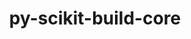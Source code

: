 ---
title: "py-scikit-build-core"
layout: cache
categories: [package, develop-2025-01-19]
meta: {"versions": ["0.10.7"], "compilers": ["gcc@=11.1.0", "gcc@=11.4.0", "gcc@=9.4.0", "oneapi@=2024.2.1"], "oss": ["ubuntu20.04", "ubuntu22.04"], "platforms": ["linux"], "targets": ["neoverse_v2", "ppc64le", "x86_64_v3"], "stacks": ["data-vis-sdk", "e4s", "e4s-neoverse-v2", "e4s-oneapi", "e4s-power", "hep", "root"], "num_specs": 17, "num_specs_by_stack": {"e4s-power": 4, "root": 17, "data-vis-sdk": 1, "e4s-neoverse-v2": 3, "e4s": 5, "hep": 1, "e4s-oneapi": 3}}
spec_details: [{"hash": "zbnujxerzpf5vw55angyiif63qfmutg2", "compiler": "gcc@=9.4.0", "versions": ["0.10.7"], "os": "ubuntu20.04", "platform": "linux", "target": "ppc64le", "variants": ["build_system=python_pip", "+pyproject"], "stacks": ["e4s-power", "root"], "size": "-", "tarball": "https://binaries.spack.io/develop-2025-01-19/build_cache/linux-ubuntu20.04-ppc64le/gcc-9.4.0/py-scikit-build-core-0.10.7/linux-ubuntu20.04-ppc64le-gcc-9.4.0-py-scikit-build-core-0.10.7-zbnujxerzpf5vw55angyiif63qfmutg2.spack"}, {"hash": "c65drgmbvcdn7jc7kq23aswzp4s3r424", "compiler": "gcc@=9.4.0", "versions": ["0.10.7"], "os": "ubuntu20.04", "platform": "linux", "target": "ppc64le", "variants": ["build_system=python_pip", "+pyproject"], "stacks": ["e4s-power", "root"], "size": "-", "tarball": "https://binaries.spack.io/develop-2025-01-19/build_cache/linux-ubuntu20.04-ppc64le/gcc-9.4.0/py-scikit-build-core-0.10.7/linux-ubuntu20.04-ppc64le-gcc-9.4.0-py-scikit-build-core-0.10.7-c65drgmbvcdn7jc7kq23aswzp4s3r424.spack"}, {"hash": "rs75h57xngnopr7wpl36jvyrynjgbiqa", "compiler": "gcc@=9.4.0", "versions": ["0.10.7"], "os": "ubuntu20.04", "platform": "linux", "target": "ppc64le", "variants": ["build_system=python_pip", "+pyproject"], "stacks": ["e4s-power", "root"], "size": "-", "tarball": "https://binaries.spack.io/develop-2025-01-19/build_cache/linux-ubuntu20.04-ppc64le/gcc-9.4.0/py-scikit-build-core-0.10.7/linux-ubuntu20.04-ppc64le-gcc-9.4.0-py-scikit-build-core-0.10.7-rs75h57xngnopr7wpl36jvyrynjgbiqa.spack"}, {"hash": "r7gqxoikr2e7sfg74ndgtt26zhtl3jfq", "compiler": "gcc@=9.4.0", "versions": ["0.10.7"], "os": "ubuntu20.04", "platform": "linux", "target": "ppc64le", "variants": ["build_system=python_pip", "+pyproject"], "stacks": ["e4s-power", "root"], "size": "-", "tarball": "https://binaries.spack.io/develop-2025-01-19/build_cache/linux-ubuntu20.04-ppc64le/gcc-9.4.0/py-scikit-build-core-0.10.7/linux-ubuntu20.04-ppc64le-gcc-9.4.0-py-scikit-build-core-0.10.7-r7gqxoikr2e7sfg74ndgtt26zhtl3jfq.spack"}, {"hash": "qxqxamuvazsdil7bee3q6jcdo4zm6tn3", "compiler": "gcc@=11.1.0", "versions": ["0.10.7"], "os": "ubuntu20.04", "platform": "linux", "target": "x86_64_v3", "variants": ["build_system=python_pip", "+pyproject"], "stacks": ["data-vis-sdk", "root"], "size": "-", "tarball": "https://binaries.spack.io/develop-2025-01-19/build_cache/linux-ubuntu20.04-x86_64_v3/gcc-11.1.0/py-scikit-build-core-0.10.7/linux-ubuntu20.04-x86_64_v3-gcc-11.1.0-py-scikit-build-core-0.10.7-qxqxamuvazsdil7bee3q6jcdo4zm6tn3.spack"}, {"hash": "uyulu455q2gr25jujzuld6jrvg7sq6vv", "compiler": "gcc@=11.4.0", "versions": ["0.10.7"], "os": "ubuntu22.04", "platform": "linux", "target": "neoverse_v2", "variants": ["build_system=python_pip", "+pyproject"], "stacks": ["e4s-neoverse-v2", "root"], "size": "-", "tarball": "https://binaries.spack.io/develop-2025-01-19/build_cache/linux-ubuntu22.04-neoverse_v2/gcc-11.4.0/py-scikit-build-core-0.10.7/linux-ubuntu22.04-neoverse_v2-gcc-11.4.0-py-scikit-build-core-0.10.7-uyulu455q2gr25jujzuld6jrvg7sq6vv.spack"}, {"hash": "uiu34bkxhuxmqezhndkctsbdneu5k6ht", "compiler": "gcc@=11.4.0", "versions": ["0.10.7"], "os": "ubuntu22.04", "platform": "linux", "target": "neoverse_v2", "variants": ["build_system=python_pip", "+pyproject"], "stacks": ["e4s-neoverse-v2", "root"], "size": "-", "tarball": "https://binaries.spack.io/develop-2025-01-19/build_cache/linux-ubuntu22.04-neoverse_v2/gcc-11.4.0/py-scikit-build-core-0.10.7/linux-ubuntu22.04-neoverse_v2-gcc-11.4.0-py-scikit-build-core-0.10.7-uiu34bkxhuxmqezhndkctsbdneu5k6ht.spack"}, {"hash": "n4vkkcwzfdyu276pq4orivjpz5oxkiwb", "compiler": "gcc@=11.4.0", "versions": ["0.10.7"], "os": "ubuntu22.04", "platform": "linux", "target": "neoverse_v2", "variants": ["build_system=python_pip", "+pyproject"], "stacks": ["e4s-neoverse-v2", "root"], "size": "-", "tarball": "https://binaries.spack.io/develop-2025-01-19/build_cache/linux-ubuntu22.04-neoverse_v2/gcc-11.4.0/py-scikit-build-core-0.10.7/linux-ubuntu22.04-neoverse_v2-gcc-11.4.0-py-scikit-build-core-0.10.7-n4vkkcwzfdyu276pq4orivjpz5oxkiwb.spack"}, {"hash": "itythlnclv3lvtfldx6hfz734u2pqput", "compiler": "gcc@=11.4.0", "versions": ["0.10.7"], "os": "ubuntu22.04", "platform": "linux", "target": "x86_64_v3", "variants": ["build_system=python_pip", "+pyproject"], "stacks": ["e4s", "root"], "size": "-", "tarball": "https://binaries.spack.io/develop-2025-01-19/build_cache/linux-ubuntu22.04-x86_64_v3/gcc-11.4.0/py-scikit-build-core-0.10.7/linux-ubuntu22.04-x86_64_v3-gcc-11.4.0-py-scikit-build-core-0.10.7-itythlnclv3lvtfldx6hfz734u2pqput.spack"}, {"hash": "jrcea4y4ccezzrc7gqtujshjhnot4cmm", "compiler": "gcc@=11.4.0", "versions": ["0.10.7"], "os": "ubuntu22.04", "platform": "linux", "target": "x86_64_v3", "variants": ["build_system=python_pip", "+pyproject"], "stacks": ["e4s", "root"], "size": "-", "tarball": "https://binaries.spack.io/develop-2025-01-19/build_cache/linux-ubuntu22.04-x86_64_v3/gcc-11.4.0/py-scikit-build-core-0.10.7/linux-ubuntu22.04-x86_64_v3-gcc-11.4.0-py-scikit-build-core-0.10.7-jrcea4y4ccezzrc7gqtujshjhnot4cmm.spack"}, {"hash": "kq6jzbccciewbo6rigl2ba55emlf6qvl", "compiler": "gcc@=11.4.0", "versions": ["0.10.7"], "os": "ubuntu22.04", "platform": "linux", "target": "x86_64_v3", "variants": ["build_system=python_pip", "+pyproject"], "stacks": ["hep", "root"], "size": "-", "tarball": "https://binaries.spack.io/develop-2025-01-19/build_cache/linux-ubuntu22.04-x86_64_v3/gcc-11.4.0/py-scikit-build-core-0.10.7/linux-ubuntu22.04-x86_64_v3-gcc-11.4.0-py-scikit-build-core-0.10.7-kq6jzbccciewbo6rigl2ba55emlf6qvl.spack"}, {"hash": "adld4fn2yohuxkhbvh7hzdqb467q3hbz", "compiler": "gcc@=11.4.0", "versions": ["0.10.7"], "os": "ubuntu22.04", "platform": "linux", "target": "x86_64_v3", "variants": ["build_system=python_pip", "+pyproject"], "stacks": ["e4s", "root"], "size": "-", "tarball": "https://binaries.spack.io/develop-2025-01-19/build_cache/linux-ubuntu22.04-x86_64_v3/gcc-11.4.0/py-scikit-build-core-0.10.7/linux-ubuntu22.04-x86_64_v3-gcc-11.4.0-py-scikit-build-core-0.10.7-adld4fn2yohuxkhbvh7hzdqb467q3hbz.spack"}, {"hash": "xcwtxqzydz4fiw6yhmqryjx4o2umj2ng", "compiler": "gcc@=11.4.0", "versions": ["0.10.7"], "os": "ubuntu22.04", "platform": "linux", "target": "x86_64_v3", "variants": ["build_system=python_pip", "+pyproject"], "stacks": ["e4s", "root"], "size": "-", "tarball": "https://binaries.spack.io/develop-2025-01-19/build_cache/linux-ubuntu22.04-x86_64_v3/gcc-11.4.0/py-scikit-build-core-0.10.7/linux-ubuntu22.04-x86_64_v3-gcc-11.4.0-py-scikit-build-core-0.10.7-xcwtxqzydz4fiw6yhmqryjx4o2umj2ng.spack"}, {"hash": "2uwjfe6vdeb3bvugt4btqshg3wsqehpd", "compiler": "gcc@=11.4.0", "versions": ["0.10.7"], "os": "ubuntu22.04", "platform": "linux", "target": "x86_64_v3", "variants": ["build_system=python_pip", "+pyproject"], "stacks": ["e4s", "root"], "size": "-", "tarball": "https://binaries.spack.io/develop-2025-01-19/build_cache/linux-ubuntu22.04-x86_64_v3/gcc-11.4.0/py-scikit-build-core-0.10.7/linux-ubuntu22.04-x86_64_v3-gcc-11.4.0-py-scikit-build-core-0.10.7-2uwjfe6vdeb3bvugt4btqshg3wsqehpd.spack"}, {"hash": "qeqal33yqdf6zndtk7dtdmzkc5o727mq", "compiler": "oneapi@=2024.2.1", "versions": ["0.10.7"], "os": "ubuntu22.04", "platform": "linux", "target": "x86_64_v3", "variants": ["build_system=python_pip", "+pyproject"], "stacks": ["root", "e4s-oneapi"], "size": "-", "tarball": "https://binaries.spack.io/develop-2025-01-19/build_cache/linux-ubuntu22.04-x86_64_v3/oneapi-2024.2.1/py-scikit-build-core-0.10.7/linux-ubuntu22.04-x86_64_v3-oneapi-2024.2.1-py-scikit-build-core-0.10.7-qeqal33yqdf6zndtk7dtdmzkc5o727mq.spack"}, {"hash": "wtmsjint2ba7kyiv3oi5ucq7yh7m54ud", "compiler": "oneapi@=2024.2.1", "versions": ["0.10.7"], "os": "ubuntu22.04", "platform": "linux", "target": "x86_64_v3", "variants": ["build_system=python_pip", "+pyproject"], "stacks": ["root", "e4s-oneapi"], "size": "-", "tarball": "https://binaries.spack.io/develop-2025-01-19/build_cache/linux-ubuntu22.04-x86_64_v3/oneapi-2024.2.1/py-scikit-build-core-0.10.7/linux-ubuntu22.04-x86_64_v3-oneapi-2024.2.1-py-scikit-build-core-0.10.7-wtmsjint2ba7kyiv3oi5ucq7yh7m54ud.spack"}, {"hash": "5y2ohj3j5d3menbauikp7p7tfify5fch", "compiler": "oneapi@=2024.2.1", "versions": ["0.10.7"], "os": "ubuntu22.04", "platform": "linux", "target": "x86_64_v3", "variants": ["build_system=python_pip", "+pyproject"], "stacks": ["root", "e4s-oneapi"], "size": "-", "tarball": "https://binaries.spack.io/develop-2025-01-19/build_cache/linux-ubuntu22.04-x86_64_v3/oneapi-2024.2.1/py-scikit-build-core-0.10.7/linux-ubuntu22.04-x86_64_v3-oneapi-2024.2.1-py-scikit-build-core-0.10.7-5y2ohj3j5d3menbauikp7p7tfify5fch.spack"}]
---